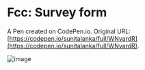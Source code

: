 # Fcc: Survey form

A Pen created on CodePen.io. Original URL: [https://codepen.io/sunitalanka/full/WNvardR](https://codepen.io/sunitalanka/full/WNvardR).

![image](https://user-images.githubusercontent.com/37420593/81602997-32cd1c80-9393-11ea-92ff-207bb77d8828.png)


